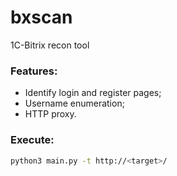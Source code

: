 # bxscan

1C-Bitrix recon tool

### Features:
- Identify login and register pages;
- Username enumeration;
- HTTP proxy.

### Execute: 

```bash
python3 main.py -t http://<target>/
```
